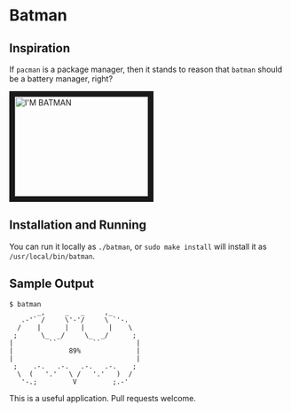 Batman
======

Inspiration
-----------

If `pacman` is a package manager, then it stands to reason that `batman` should be a battery manager, right?

<a href="http://www.youtube.com/watch?feature=player_embedded&v=iu92GxXf1X8#t=47" target="_blank"><img src="http://img.youtube.com/vi/iu92GxXf1X8/0.jpg" alt="I'M BATMAN" width="240" height="180" border="10" /></a>


Installation and Running
------------------------

You can run it locally as `./batman`, or `sudo make install` will install it as `/usr/local/bin/batman`.

Sample Output
-------------

```
$ batman
       _,     _   _     ,_
   .-'` /     \'-'/     \ `'-.
  /    |      |   |      |    \
 ;      \_  _/     \_  _/      ;
|         ``         ``         |
|              89%              |
|                               |
 ;    .-.   .-.   .-.   .-.    ;
  \  (   '.'   \ /   '.'   )  /
   '-.;         V         ;.-'
```

This is a useful application. Pull requests welcome.
